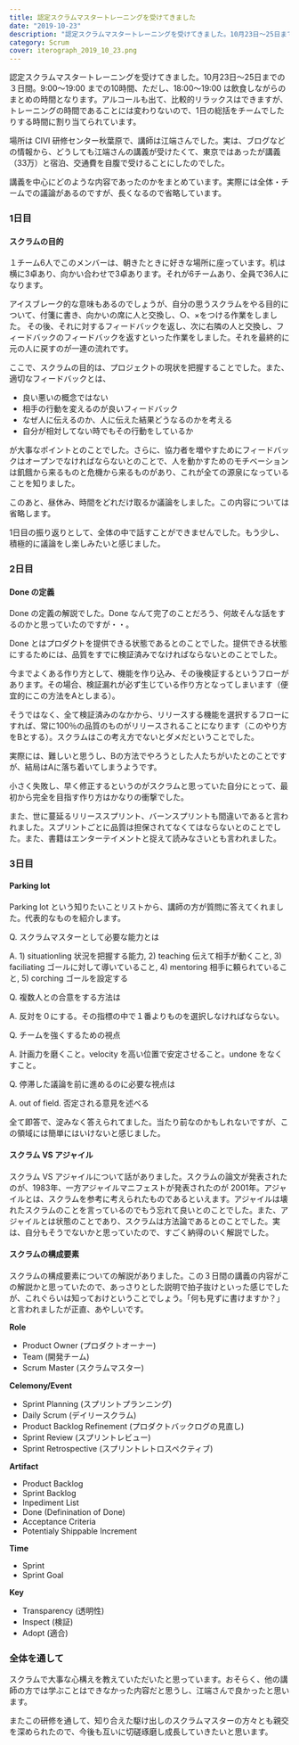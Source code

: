 ```yaml
---
title: 認定スクラムマスタートレーニングを受けてきました
date: "2019-10-23"
description: "認定スクラムマスタートレーニングを受けてきました。10月23日〜25日までの３日間。9:00〜19:00 までの10時間、ただし、18:00〜19:00 は飲食しながらのまとめの時間となります。アルコールも出て、比較的リラックスはできますが、トレーニングの時間であることには変わりないので、1日の総括をチームでしたりする時間に割り当てられています。"
category: Scrum
cover: iterograph_2019_10_23.png
---
```


認定スクラムマスタートレーニングを受けてきました。10月23日〜25日までの３日間。9:00〜19:00 までの10時間、ただし、18:00〜19:00 は飲食しながらのまとめの時間となります。アルコールも出て、比較的リラックスはできますが、トレーニングの時間であることには変わりないので、1日の総括をチームでしたりする時間に割り当てられています。

場所は CIVI 研修センター秋葉原で、講師は江端さんでした。実は、ブログなどの情報から、どうしても江端さんの講義が受けたくて、東京ではあったが講義（33万）と宿泊、交通費を自腹で受けることにしたのでした。

講義を中心にどのような内容であったのかをまとめています。実際には全体・チームでの議論があるのですが、長くなるので省略しています。

### 1日目

#### スクラムの目的

１チーム6人でこのメンバーは、朝きたときに好きな場所に座っています。机は横に3卓あり、向かい合わせで3卓あります。それが6チームあり、全員で36人になります。

アイスブレーク的な意味もあるのでしょうが、自分の思うスクラムをやる目的について、付箋に書き、向かいの席に人と交換し、○、×をつける作業をしました。
その後、それに対するフィードバックを返し、次に右隣の人と交換し、フィードバックのフィードバックを返すといった作業をしました。それを最終的に元の人に戻すのが一連の流れです。

ここで、スクラムの目的は、プロジェクトの現状を把握することでした。また、適切なフィードバックとは、
- 良い悪いの概念ではない
- 相手の行動を変えるのが良いフィードバック
- なぜ人に伝えるのか、人に伝えた結果どうなるのかを考える
- 自分が相対してない時でもその行動をしているか
  
が大事なポイントとのことでした。さらに、協力者を増やすためにフィードバックはオープンでなければならないとのことで、人を動かすためのモチベーションは飢餓から来るものと危機から来るものがあり、これが全ての源泉になっていることを知りました。

このあと、昼休み、時間をどれだけ取るか議論をしました。この内容については省略します。

1日目の振り返りとして、全体の中で話すことができませんでした。もう少し、積極的に議論をし楽しみたいと感じました。

### 2日目

#### Done の定義

Done の定義の解説でした。Done なんて完了のことだろう、何故そんな話をするのかと思っていたのですが・・。

Done とはプロダクトを提供できる状態であるとのことでした。提供できる状態にするためには、品質をすでに検証済みでなければならないとのことでした。

今までよくある作り方として、機能を作り込み、その後検証するというフローがあります。その場合、検証漏れが必ず生じている作り方となってしまいます（便宜的にこの方法をAとしまる）。

そうではなく、全て検証済みのなかから、リリースする機能を選択するフローにすれば、常に100％の品質のものがリリースされることになります（このやり方をBとする）。スクラムはこの考え方でないとダメだということでした。

実際には、難しいと思うし、Bの方法でやろうとした人たちがいたとのことですが、結局はAに落ち着いてしまうようです。

小さく失敗し、早く修正するというのがスクラムと思っていた自分にとって、最初から完全を目指す作り方はかなりの衝撃でした。

また、世に蔓延るリリーススプリント、バーンスプリントも間違いであると言われました。スプリントごとに品質は担保されてなくてはならないとのことでした。また、書籍はエンターテイメントと捉えて読みなさいとも言われました。

### 3日目

#### Parking lot

Parking lot という知りたいことリストから、講師の方が質問に答えてくれました。代表的なものを紹介します。

Q. スクラムマスターとして必要な能力とは

A. 1) situationling 状況を把握する能力, 2) teaching 伝えて相手が動くこと, 3) faciliating ゴールに対して導いていること, 4) mentoring 相手に頼られていること, 5) corching ゴールを設定する

Q. 複数人との合意をする方法は

A. 反対を０にする。その指標の中で１番よりものを選択しなければならない。

Q. チームを強くするための視点

A. 計画力を磨くこと。velocity を高い位置で安定させること。undone をなくすこと。

Q. 停滞した議論を前に進めるのに必要な視点は

A. out of field. 否定される意見を述べる

全て即答で、淀みなく答えられてました。当たり前なのかもしれないですが、この領域には簡単にはいけないと感じました。

#### スクラム VS アジャイル

スクラム VS アジャイルについて話がありました。スクラムの論文が発表されたのが、1983年、一方アジャイルマニフェストが発表されたのが 2001年。アジャイルとは、スクラムを参考に考えられたものであるといえます。アジャイルは壊れたスクラムのことを言っているのでもう忘れて良いとのことでした。また、アジャイルとは状態のことであり、スクラムは方法論であるとのことでした。実は、自分もそうでないかと思っていたので、すごく納得のいく解説でした。

#### スクラムの構成要素

スクラムの構成要素についての解説がありました。この３日間の講義の内容がこの解説かと思っていたので、あっさりとした説明で拍子抜けといった感じでしたが、これぐらいは知っておけということでしょう。「何も見ずに書けますか？」と言われましたが正直、あやしいです。

**Role**
- Product Owner (プロダクトオーナー)
- Team (開発チーム)
- Scrum Master (スクラムマスター)
  
**Celemony/Event**
- Sprint Planning (スプリントプランニング)
- Daily Scrum (デイリースクラム)
- Product Backlog Refinement (プロダクトバックログの見直し)
- Sprint Review (スプリントレビュー)
- Sprint Retrospective (スプリントレトロスペクティブ)

**Artifact**
- Product Backlog
- Sprint Backlog
- Inpediment List
- Done (Definination of Done)
- Acceptance Criteria
- Potentialy Shippable Increment
  
**Time**
- Sprint
- Sprint Goal
  
**Key**
- Transparency (透明性)
- Inspect (検証)
- Adopt (適合)


### 全体を通して

スクラムで大事な心構えを教えていただいたと思っています。おそらく、他の講師の方では学ぶことはできなかった内容だと思うし、江端さんで良かったと思います。

またこの研修を通して、知り合えた駆け出しのスクラムマスターの方々とも親交を深められたので、今後も互いに切磋琢磨し成長していきたいと思います。

